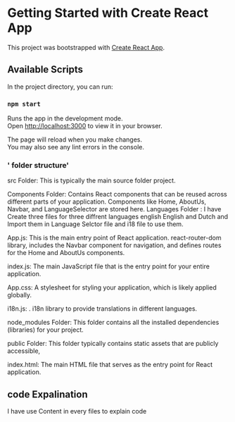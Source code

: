 # Getting Started with Create React App

This project was bootstrapped with [Create React App](https://github.com/facebook/create-react-app).

## Available Scripts

In the project directory, you can run:

### `npm start`

Runs the app in the development mode.\
Open [http://localhost:3000](http://localhost:3000) to view it in your browser.

The page will reload when you make changes.\
You may also see any lint errors in the console.
### ' folder structure'
src Folder: This is typically the main source folder project.

Components Folder: Contains  React components that can be reused across different parts of your application. Components like Home, AboutUs, Navbar, and LanguageSelector are stored here.
Languages Folder : I have Create three  files for three diffrent languages english English and Dutch and Import them in Language Selctor file and i18 file to use them.

App.js: This is the main entry point of  React application. react-router-dom library, includes the Navbar component for navigation, and defines routes for the Home and AboutUs components.

index.js: The main JavaScript file that is the entry point for your entire application. 

App.css: A stylesheet for styling your application, which is likely applied globally.

i18n.js: .  i18n library to provide translations in different languages.

node_modules Folder: This folder contains all the installed dependencies (libraries) for your project. 

public Folder: This folder typically contains static assets that are publicly accessible, 

index.html: The main HTML file that serves as the entry point for  React application.
## code Expalination 
I have use Content in every files to explain code 





 
